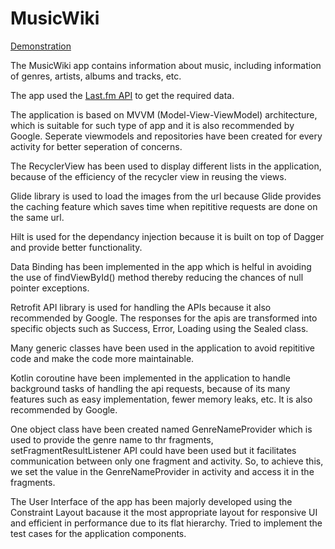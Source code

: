 # MusicWiki

<a href="https://drive.google.com/file/d/1Nn00nFH7L8KxMUql6KPX86TBLb9OZrpW/view?usp=sharing">Demonstration</a>

The MusicWiki app contains information about music, including information of genres, artists, albums and tracks, etc.

The app used the <a href="https://www.last.fm/api">Last.fm API</a> to get the required data.

The application is based on MVVM (Model-View-ViewModel) architecture, which is suitable for such type of app and it is also recommended by Google.
Seperate viewmodels and repositories have been created for every activity for better seperation of concerns.

The RecyclerView has been used to display different lists in the application, because of the efficiency of the recycler view in reusing the views.

Glide library is used to load the images from the url because Glide provides the caching feature which saves time when repititive requests are done on the same url.

Hilt is used for the dependancy injection because it is built on top of Dagger and provide better functionality.

Data Binding has been implemented in the app which is helful in avoiding the use of findViewById() method thereby reducing the chances of null pointer exceptions.

Retrofit API library is used for handling the APIs because it also recommended by Google.
The responses for the apis are transformed into specific objects such as Success, Error, Loading using the Sealed class.

Many generic classes have been used in the application to avoid repititive code and make the code more maintainable.

Kotlin coroutine have been implemented in the application to handle background tasks of handling the api requests, because of its many features such as easy implementation, fewer memory leaks, etc. It is also recommended by Google.

One object class have been created named GenreNameProvider which is used to provide the genre name to thr fragments, setFragmentResultListener API could have been used but it facilitates communication between only one fragment and activity.
So, to achieve this, we set the value in the GenreNameProvider in activity and access it in the fragments.

The User Interface of the app has been majorly developed using the Constraint Layout bacause it the most appropriate layout for responsive UI and efficient in performance due to its flat hierarchy.
Tried to implement the test cases for the application components.
